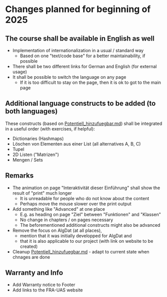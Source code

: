 # Changes planned for beginning of 2025

## The course shall be available in English as well
* Implementation of internationalization in a usual / standard way
  * Based on one "text/code base" for a better maintainability, if possible
* There shall be two different links for German and English (for external usage)
* It shall be possible to switch the language on any page
  * If it is too difficult to stay on the page, then it is ok to got to the main page

## Additional language constructs to be added (to both languages)
These constructs (based on [Potentiell_hinzufuegbar.md](Potentiell_hinzufuegbar.md)) shall be integrated in a useful order (with exercises, if helpful):
* Dictionaries (Hashmaps)
* Löschen von Elementen aus einer List (all alternatives A, B, C)
* Tupel
* 2D Listen ("Matrizen")
* Mengen / Sets

## Remarks
* The animation on page "Interaktivität dieser Einführung" shall show the result of "print" much longer
  * It is unreadable for people who do not know about the content
  * Perhaps move the mouse slower over the print output
* Add something like "Advanced" at one place
  * E.g. as heading on page "Ziel" between "Funktionen" and "Klassen"
  * No change in chapters / on pages necessary
  * The beforementioned additional constructs might also be advanced
* Remove the focus on AlgDat (at all places),
  * mention that it was initially developped for AlgDat and 
  * that it is also applicable to our project (with link on website to be created)
* Cleanup [Potentiell_hinzufuegbar.md](Potentiell_hinzufuegbar.md) - adapt to current state when chnages are done

## Warranty and Info
* Add Warranty notice to Footer
* Add links to the FRA-UAS website 
